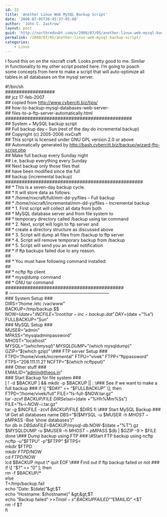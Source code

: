 ```yaml
---
id: 33
title: 'Another Linux Web MySQL Backup Script'
date: '2008-07-05T20:45:37-05:00'
author: 'John C. Zastrow'
layout: post
guid: 'http://northredoubt.com/n/2008/07/05/another-linux-web-mysql-backup-script/'
permalink: /2008/07/05/another-linux-web-mysql-backup-script/
categories:
    - Linux
---
```


I found this on on the nixcraft craft. Looks pretty good to me. Similar  
in functionality to my other script posted here. I’m going to poach  
some concepts from here to make a script that will auto-optimize all  
tables in all databases on the mysql server.

\#!/bin/sh  
\##################  
\## jcz 17-feb-2007  
\## copied from <http://www.cyberciti.biz/tips/>  
\## how-to-backup-mysql-databases-web-server-  
\## files-to-a-ftp-server-automatically.html  
\##############################################  
\## System + MySQL backup script  
\## Full backup day – Sun (rest of the day do incremental backup)  
\## Copyright (c) 2005-2006 nixCraft  
\## This script is licensed under GNU GPL version 2.0 or above  
\## Automatically generated by <http://bash.cyberciti.biz/backup/wizard-ftp-script.php>  
\## Make full backup every Sunday night   
\## i.e. backup everything every Sunday  
\## Next backup only those files that   
\## have been modified since the full   
\## backup (incremental backup)  
\##################################################  
\## \* This is a seven-day backup cycle.  
\## \* It will store data as follows:  
\## \* /home/nixcraft/full/mm-dd-yy/files – Full backup  
\## \* /home/nixcraft/incremental/mm-dd-yy/files – Incremental backup  
\## \* 1. First script will collect all data from both   
\## \* MySQL database server and from file system to   
\## \* temporary directory called /backup using tar command  
\## \* 2. Next, script will login to ftp server and   
\## \* create a directory structure as discussed above  
\## \* 3. Script will dump all files from /backup to ftp server  
\## \* 4. Script will remove temporary backup from /backup  
\## \* 5. Script will send you an email notification   
\## \* if ftp backups failed due to any reason.  
\##  
\## \* You must have following command installed:  
\##  
\## \* ncftp ftp client  
\## \* mysqldump command  
\## \* GNU tar command  
\###########################################  
\# ———————————————————————  
\### System Setup ###  
DIRS=”/home /etc /var/www”  
BACKUP=/tmp/backup.$$  
NOW=$(date +”%d-%m-%Y”)  
INCFILE=”/root/tar-inc-backup.dat”  
DAY=$(date +”%a”)  
FULLBACKUP=”Sun”  
\### MySQL Setup ###  
MUSER=”admin”  
MPASS=”mysqladminpassword”  
MHOST=”localhost”  
MYSQL=”$(which mysql)”  
MYSQLDUMP=”$(which mysqldump)”  
GZIP=”$(which gzip)”  
\### FTP server Setup ###  
FTPD=”/home/vivek/incremental”  
FTPU=”vivek”  
FTPP=”ftppassword”  
FTPS=”208.111.11.2?  
NCFTP=”$(which ncftpput)”  
\### Other stuff ###  
EMAILID=”admin@theos.in”  
\### Start Backup for file system ###  
\[ ! -d $BACKUP \] &amp;&amp; mkdir -p $BACKUP || :  
\### See if we want to make a full backup ###  
if \[ “$DAY” == “$FULLBACKUP” \]; then  
FTPD=”/home/vivek/full”  
FILE=”fs-full-$NOW.tar.gz”  
tar -zcvf $BACKUP/$FILE $DIRS  
else  
i=$(date +”%Hh%Mm%Ss”)  
FILE=”fs-i-$NOW-$i.tar.gz”  
tar -g $INCFILE -zcvf $BACKUP/$FILE $DIRS  
fi  
\### Start MySQL Backup ###  
\# Get all databases name  
DBS=”$($MYSQL -u $MUSER -h $MHOST -p$MPASS -Bse ’show databases’)”  
for db in $DBS  
do  
FILE=$BACKUP/mysql-$db.$NOW-$(date +”%T”).gz  
$MYSQLDUMP -u $MUSER -h $MHOST -p$MPASS $db | $GZIP -9 &gt; $FILE  
done  
\### Dump backup using FTP ###  
\#Start FTP backup using ncftp  
ncftp -u”$FTPU” -p”$FTPP” $FTPS&lt;  
mkdir $FTPD  
mkdir $FTPD/$NOW  
cd $FTPD/$NOW  
lcd $BACKUP  
mput \*  
quit  
EOF  
\### Find out if ftp backup failed or not ###  
if \[ “$?” == “0” \]; then  
rm -f $BACKUP/\*  
else  
T=/tmp/backup.fail  
echo “Date: $(date)”&gt;$T  
echo “Hostname: $(hostname)” &gt;&gt;$T  
echo “Backup failed” &gt;&gt;$T  
mail -s “BACKUP FAILED” “$EMAILID” &lt;$T  
rm -f $T  
fi